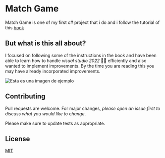 # Match Game

Match Game is one of my first c# project that i do and i follow the tutorial of this [book](https://github.com/biignoisee/Head-First-C)

## But what is this all about?
I focused on following some of the instructions in the book and have been able to learn how to handle *visual studio 2022* 🧑‍💻 efficiently and also wanted to implement improvements. By the time you are reading this you may have already incorporated improvements.

![Esta es una imagen de ejemplo](https://devblogs.microsoft.com/visualstudio/wp-content/uploads/sites/4/2020/12/a-picture-containing-text-sky-description-automa.png)


## Contributing
Pull requests are welcome. For major changes, *please open an issue first to discuss what you would like to change*.

Please make sure to update tests as appropriate.

## License
[MIT](https://choosealicense.com/licenses/mit/)
